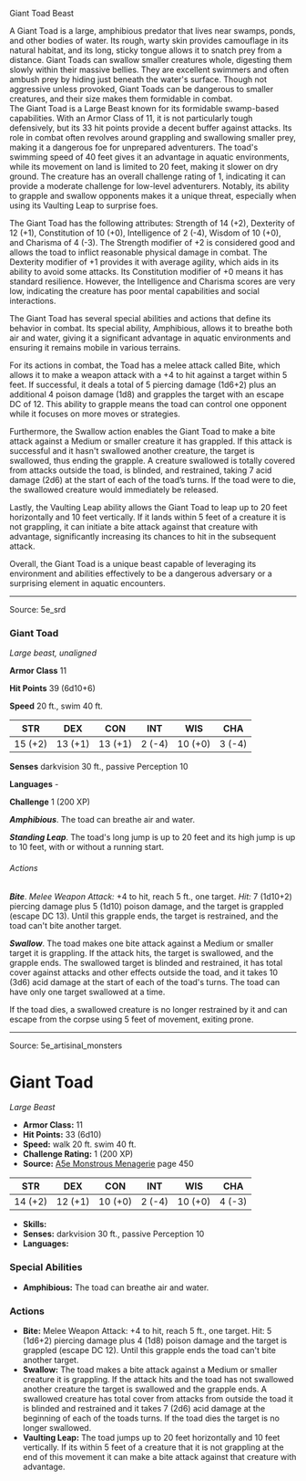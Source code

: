 <MonsterName/>Giant Toad</MonsterName>
<CreatureType/>Beast</CreatureType>

<summary>A Giant Toad is a large, amphibious predator that lives near swamps, ponds, and other bodies of water. Its rough, warty skin provides camouflage in its natural habitat, and its long, sticky tongue allows it to snatch prey from a distance. Giant Toads can swallow smaller creatures whole, digesting them slowly within their massive bellies. They are excellent swimmers and often ambush prey by hiding just beneath the water's surface. Though not aggressive unless provoked, Giant Toads can be dangerous to smaller creatures, and their size makes them formidable in combat.</summary>

<summary>The Giant Toad is a Large Beast known for its formidable swamp-based capabilities. With an Armor Class of 11, it is not particularly tough defensively, but its 33 hit points provide a decent buffer against attacks. Its role in combat often revolves around grappling and swallowing smaller prey, making it a dangerous foe for unprepared adventurers. The toad's swimming speed of 40 feet gives it an advantage in aquatic environments, while its movement on land is limited to 20 feet, making it slower on dry ground. The creature has an overall challenge rating of 1, indicating it can provide a moderate challenge for low-level adventurers. Notably, its ability to grapple and swallow opponents makes it a unique threat, especially when using its Vaulting Leap to surprise foes.</summary>

<detail>

The Giant Toad has the following attributes: Strength of 14 (+2), Dexterity of 12 (+1), Constitution of 10 (+0), Intelligence of 2 (-4), Wisdom of 10 (+0), and Charisma of 4 (-3). The Strength modifier of +2 is considered good and allows the toad to inflict reasonable physical damage in combat. The Dexterity modifier of +1 provides it with average agility, which aids in its ability to avoid some attacks. Its Constitution modifier of +0 means it has standard resilience. However, the Intelligence and Charisma scores are very low, indicating the creature has poor mental capabilities and social interactions.

The Giant Toad has several special abilities and actions that define its behavior in combat. Its special ability, Amphibious, allows it to breathe both air and water, giving it a significant advantage in aquatic environments and ensuring it remains mobile in various terrains.

For its actions in combat, the Toad has a melee attack called Bite, which allows it to make a weapon attack with a +4 to hit against a target within 5 feet. If successful, it deals a total of 5 piercing damage (1d6+2) plus an additional 4 poison damage (1d8) and grapples the target with an escape DC of 12. This ability to grapple means the toad can control one opponent while it focuses on more moves or strategies.

Furthermore, the Swallow action enables the Giant Toad to make a bite attack against a Medium or smaller creature it has grappled. If this attack is successful and it hasn't swallowed another creature, the target is swallowed, thus ending the grapple. A creature swallowed is totally covered from attacks outside the toad, is blinded, and restrained, taking 7 acid damage (2d6) at the start of each of the toad’s turns. If the toad were to die, the swallowed creature would immediately be released.

Lastly, the Vaulting Leap ability allows the Giant Toad to leap up to 20 feet horizontally and 10 feet vertically. If it lands within 5 feet of a creature it is not grappling, it can initiate a bite attack against that creature with advantage, significantly increasing its chances to hit in the subsequent attack.

Overall, the Giant Toad is a unique beast capable of leveraging its environment and abilities effectively to be a dangerous adversary or a surprising element in aquatic encounters.</detail>



---

Source: 5e_srd

### Giant Toad

*Large beast, unaligned*

**Armor Class** 11

**Hit Points** 39 (6d10+6)

**Speed** 20 ft., swim 40 ft.

| STR     | DEX     | CON     | INT    | WIS     | CHA    |
|---------|---------|---------|--------|---------|--------|
| 15 (+2) | 13 (+1) | 13 (+1) | 2 (-4) | 10 (+0) | 3 (-4) |

**Senses** darkvision 30 ft., passive Perception 10

**Languages** -

**Challenge** 1 (200 XP)

***Amphibious***. The toad can breathe air and water.

***Standing Leap***. The toad's long jump is up to 20 feet and its high jump is up to 10 feet, with or without a running start.

###### Actions

***Bite***. *Melee Weapon Attack:* +4 to hit, reach 5 ft., one target. *Hit:* 7 (1d10+2) piercing damage plus 5 (1d10) poison damage, and the target is grappled (escape DC 13). Until this grapple ends, the target is restrained, and the toad can't bite another target.

***Swallow***. The toad makes one bite attack against a Medium or smaller target it is grappling. If the attack hits, the target is swallowed, and the grapple ends. The swallowed target is blinded and restrained, it has total cover against attacks and other effects outside the toad, and it takes 10 (3d6) acid damage at the start of each of the toad's turns. The toad can have only one target swallowed at a time.

If the toad dies, a swallowed creature is no longer restrained by it and can escape from the corpse using 5 feet of movement, exiting prone.



---

Source: 5e_artisinal_monsters

# Giant Toad

*Large* *Beast*

- **Armor Class:** 11
- **Hit Points:** 33 (6d10)
- **Speed:** walk 20 ft. swim 40 ft.
- **Challenge Rating:** 1 (200 XP)
- **Source:** [A5e Monstrous Menagerie](https://enpublishingrpg.com/products/level-up-monstrous-menagerie-a5e) page 450

| STR | DEX | CON | INT | WIS | CHA |
| --- | --- | --- | --- | --- | --- |
| 14 (+2) | 12 (+1) | 10 (+0) | 2 (-4) | 10 (+0) | 4 (-3) |

- **Skills:** 
- **Senses:** darkvision 30 ft., passive Perception 10
- **Languages:** 

### Special Abilities

- **Amphibious:** The toad can breathe air and water.

### Actions

- **Bite:** Melee Weapon Attack: +4 to hit, reach 5 ft., one target. Hit: 5 (1d6+2) piercing damage plus 4 (1d8) poison damage and the target is grappled (escape DC 12). Until this grapple ends  the toad can't bite another target.
- **Swallow:** The toad makes a bite attack against a Medium or smaller creature it is grappling. If the attack hits and the toad has not swallowed another creature  the target is swallowed and the grapple ends. A swallowed creature has total cover from attacks from outside the toad  it is blinded and restrained  and it takes 7 (2d6) acid damage at the beginning of each of the toads turns. If the toad dies  the target is no longer swallowed.
- **Vaulting Leap:** The toad jumps up to 20 feet horizontally and 10 feet vertically. If its within 5 feet of a creature that it is not grappling at the end of this movement  it can make a bite attack against that creature with advantage.




